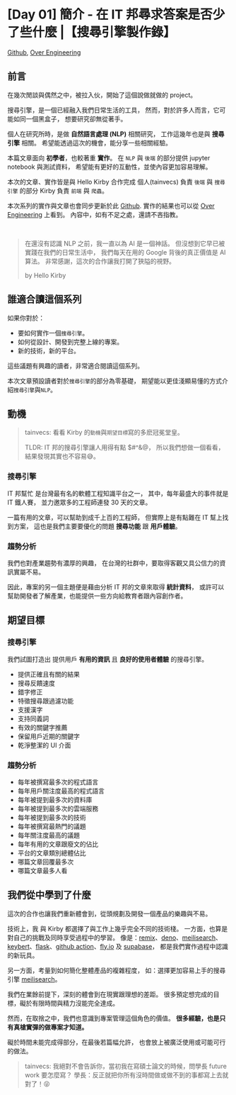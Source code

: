 # [Day 01] 簡介 - 在 IT 邦尋求答案是否少了些什麼 |【搜尋引擎製作錄】

[Github], [Over Engineering]

## 前言
在幾次閒談與偶然之中，被拉入伙，開始了這個說做就做的 project。

搜尋引擎，是一個已經融入我們日常生活的工具，
然而，對於許多人而言，它可能如同一個黑盒子，
想要研究卻無從著手。

個人在研究所時，是做 **自然語言處理 (NLP)** 相關研究，
工作這幾年也是與 **搜尋引擎** 相關。
希望能透過這次的機會，能分享一些相關經驗。

本篇文章面向 **初學者**，也較著重 **實作**。
在 `NLP` 與 `後端` 的部分提供 jupyter notebook 與測試資料，
希望能有更好的互動性，並使內容更加容易理解。

本次的文章、實作皆是與 Hello Kirby 合作完成
個人(tainvecs) 負責 `後端` 與 `搜尋引擎` 的部分
Kirby 負責 `前端` 與 `爬蟲`。

本次系列的實作與文章也會同步更新於此 [Github].
實作的結果也可以從 [Over Engineering] 上看到。
內容中，如有不足之處，還請不吝指教。

<br>

> 在還沒有認識 NLP 之前，我一直以為 AI 是一個神話。
> 但沒想到它早已被實踐在我們的日常生活中，
> 我們每天在用的 Google 背後的真正價值是 AI 算法。
> 非常感謝，這次的合作讓我打開了狹隘的視野。
>
> by Hello Kirby


## 誰適合讀這個系列

如果你對於：

- 要如何實作一個`搜尋引擎`。
- 如何從設計、開發到完整上線的專案。
- 新的技術，新的平台。

這些議題有興趣的讀者，非常適合閱讀這個系列。

本次文章預設讀者對於`搜尋引擎`的部分為零基礎，
期望能以更佳淺顯易懂的方式介紹`搜尋引擎`與`NLP`。


## 動機

> tainvecs: 看看 Kirby 的`動機`與`期望目標`寫的多麽冠冕堂皇。
>
> TLDR: IT 邦的搜尋引擎讓人用得有點 $#^&@，
> 所以我們想做一個看看，結果發現其實也不容易😅。

### 搜尋引擎

IT 邦幫忙 是台灣最有名的軟體工程知識平台之一，
其中，每年最盛大的事件就是 IT 鐵人賽，
並力邀眾多的工程師連發 30 天的文章。

一篇有用的文章，可以幫助到成千上百的工程師，
但實際上是有點難在 IT 幫上找到方案，
這也是我們主要要優化的問題 **搜尋功能** 跟 **用戶體驗**。

### 趨勢分析

我們也對產業趨勢有濃厚的興趣，
在台灣的社群中，要取得客觀又具公信力的資訊實屬不易。

因此，專案的另一個主題便是藉由分析 IT 邦的文章來取得 **統計資料**，
或許可以幫助開發者了解產業，也能提供一些方向給教育者跟內容創作者。


## 期望目標

### 搜尋引擎

我們試圖打造出 提供用戶 **有用的資訊** 且 **良好的使用者體驗** 的搜尋引擎。

- 提供正確且有關的結果
- 搜尋反饋速度
- 錯字修正
- 特徵搜尋跟過濾功能
- 支援漢字
- 支持同義詞
- 有效的關鍵字推薦
- 保留用戶近期的關鍵字
- 乾淨整潔的 UI 介面

### 趨勢分析

- 每年被撰寫最多次的程式語言
- 每年用戶關注度最高的程式語言
- 每年被提到最多次的資料庫
- 每年被提到最多次的雲端服務
- 每年被提到最多次的技術
- 每年被撰寫最熱門的議題
- 每年關注度最高的議題
- 每年有用的文章跟廢文的佔比
- 平台的文章類別總體佔比
- 哪篇文章回覆最多次
- 哪篇文章最多人看


## 我們從中學到了什麼

這次的合作也讓我們重新體會到，從頭規劃及開發一個產品的樂趣與不易。

技術上，我 與 Kirby 都選擇了與工作上幾乎完全不同的技術棧。
一方面，也算是對自己的挑戰及同時享受過程中的學習。
像是：[remix]、[deno]、[meilisearch]、[keybert]、[flask]、[github action][github-action]、[fly.io] 及 [supabase]，
都是我們實作過程中認識的新玩具。

另一方面，考量到如何簡化整體產品的複雜程度，
如：選擇更加容易上手的搜尋引擎 [meilisearch]。

我們在業餘前提下，深刻的體會到在現實跟理想的差距。
很多預定想完成的目標，礙於有限時間與精力沒能完全達成。

然而，在取捨之中，我們也意識到專案管理這個角色的價值。
**很多經驗，也是只有真槍實彈的做專案才知道。**

礙於時間未能完成得部分，在最後若篇幅允許，
也會放上被廣泛使用或可能可行的做法。

> tainvecs: 我絕對不會告訴你，當初我在寫碩士論文的時候，問學長 future work 要怎麼寫？
> 學長：反正就把你所有沒時間做或做不到的事都寫上去就對了！😝

[Github]: https://github.com/over-engineering-run
[Over Engineering]: https://over-engineering-frontend.fly.dev/
[remix]: https://remix.run/
[deno]: https://deno.land/
[meilisearch]: https://docs.meilisearch.com/
[keybert]: https://maartengr.github.io/KeyBERT/
[flask]: https://flask.palletsprojects.com/en/2.2.x/quickstart/
[github-action]: https://github.com/features/actions
[fly.io]: https://fly.io/
[supabase]: https://supabase.com/
